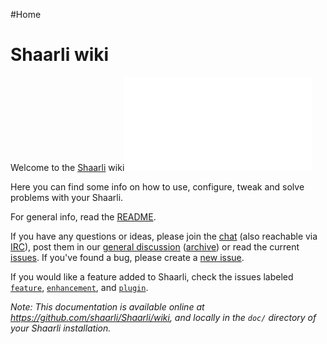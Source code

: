 #Home
# Shaarli wiki

Welcome to the [Shaarli](https://github.com/shaarli/Shaarli/) wiki![](.html)

Here you can find some info on how to use, configure, tweak and solve problems with your Shaarli.

For general info, read the [README](https://github.com/shaarli/Shaarli/blob/master/README.md).[](.html)

If you have any questions or ideas, please join the [chat](https://gitter.im/shaarli/Shaarli) (also reachable via [IRC](https://irc.gitter.im/)), post them in our [general discussion](https://github.com/shaarli/Shaarli/issues/308) ([archive](https://github.com/shaarli/Shaarli/issues/44)) or read the current [issues](https://github.com/shaarli/Shaarli/issues). If you've found a bug, please create a [new issue](https://github.com/shaarli/Shaarli/issues/new).[](.html)

If you would like a feature added to Shaarli, check the issues labeled [`feature`](https://github.com/shaarli/Shaarli/labels/feature), [`enhancement`](https://github.com/shaarli/Shaarli/labels/enhancement), and [`plugin`](https://github.com/shaarli/Shaarli/labels/plugin).[](.html)

_Note: This documentation is available online at https://github.com/shaarli/Shaarli/wiki, and locally in the `doc/` directory of your Shaarli installation._
